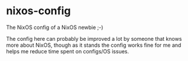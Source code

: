 # nixos-config

The NixOS config of a NixOS newbie ;-)

The config here can probably be improved a lot by someone that knows more about NixOS, though as it stands the config works fine for me and helps me reduce time spent on configs/OS issues.
